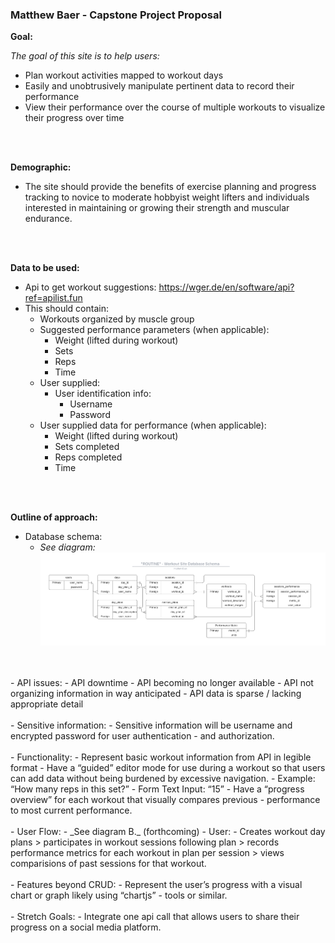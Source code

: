 ### Matthew Baer - Capstone Project Proposal

**Goal:**

_The goal of this site is to help users:_
- Plan workout activities mapped to workout days
- Easily and unobtrusively manipulate pertinent data to record their performance
- View their performance over the course of multiple workouts to visualize their progress over time
<br>
<br>

**Demographic:**

- The site should provide the benefits of exercise planning and progress tracking to novice to moderate hobbyist weight lifters and individuals interested in maintaining or growing their strength and muscular endurance.
<br>
<br>

**Data to be used:**
- Api to get workout suggestions: https://wger.de/en/software/api?ref=apilist.fun
- This should contain:
    - Workouts organized by muscle group
    - Suggested performance parameters (when applicable):
        - Weight (lifted during workout)
        - Sets
        - Reps
        - Time
    - User supplied:
        - User identification info:
            - Username
            - Password
    - User supplied data for performance (when applicable):
        - Weight (lifted during workout)
        - Sets completed
        - Reps completed
        - Time
<br>
<br>

**Outline of approach:**
- Database schema:
    - _See diagram:_
![Database Diagram](./diagrams/capstone_1_baer_database_schema.png)
<br>
<br>
- API issues:
    - API downtime
    - API becoming no longer available
    - API not organizing information in way anticipated
    - API data is sparse / lacking appropriate detail
<br>
<br>
- Sensitive information:
    - Sensitive information will be username and encrypted password for user authentication - and authorization.
<br>
<br>
- Functionality:
    - Represent basic workout information from API in legible format
    - Have a “guided” editor mode for use during a workout so that users can add data without being burdened by excessive navigation.
        - Example: “How many reps in this set?”
        - Form Text Input: “15”
    - Have a “progress overview” for each workout that visually compares previous - performance to most current performance.
<br>
<br>
- User Flow:
    - _See diagram B._ (forthcoming)
    - User:
        - Creates workout day plans > participates in workout sessions following plan > records performance metrics for each workout in plan per session > views comparisions of past sessions for that workout.
<br>
<br>
- Features beyond CRUD:
    - Represent the user’s progress with a visual chart or graph likely using “chartjs” - tools or similar.
<br>
<br>
- Stretch Goals:
    - Integrate one api call that allows users to share their progress on a social media platform.

